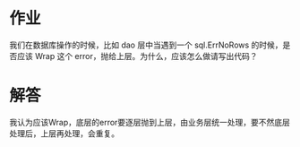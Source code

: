 # 作业
我们在数据库操作的时候，比如 dao 层中当遇到一个 sql.ErrNoRows 的时候，是否应该 Wrap 这个 error，抛给上层。为什么，应该怎么做请写出代码？
# 解答
我认为应该Wrap，底层的error要逐层抛到上层，由业务层统一处理，要不然底层处理后，上层再处理，会重复。